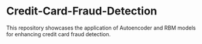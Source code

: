 # Credit-Card-Fraud-Detection
This repository showcases the application of Autoencoder and RBM models for enhancing credit card fraud detection.
